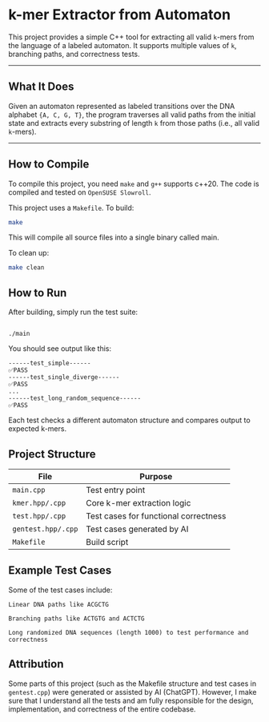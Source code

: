 # k-mer Extractor from Automaton

This project provides a simple C++ tool for extracting all valid `k`-mers from the language of a labeled automaton. It supports multiple values of `k`, branching paths, and correctness tests.

---

## What It Does

Given an automaton represented as labeled transitions over the DNA alphabet `{A, C, G, T}`, the program traverses all valid paths from the initial state and extracts every substring of length `k` from those paths (i.e., all valid `k`-mers).

---

## How to Compile

To compile this project, you need `make` and `g++` supports c++20. The code is compiled and tested on `OpenSUSE Slowroll`.

This project uses a `Makefile`. To build:

```bash
make
```

This will compile all source files into a single binary called main.

To clean up:

```bash
make clean
```

## How to Run

After building, simply run the test suite:

```

./main
```

You should see output like this:

```
------test_simple------
✅PASS
------test_single_diverge------
✅PASS
...
------test_long_random_sequence------
✅PASS
```

Each test checks a different automaton structure and compares output to expected k-mers.

## Project Structure

| File               | Purpose                               |
| ------------------ | ------------------------------------- |
| `main.cpp`         | Test entry point                      |
| `kmer.hpp/.cpp`    | Core k-mer extraction logic           |
| `test.hpp/.cpp`    | Test cases for functional correctness |
| `gentest.hpp/.cpp` | Test cases generated by AI            |
| `Makefile`         | Build script                          |

## Example Test Cases

Some of the test cases include:

    Linear DNA paths like ACGCTG

    Branching paths like ACTGTG and ACTCTG

    Long randomized DNA sequences (length 1000) to test performance and correctness

## Attribution

Some parts of this project (such as the Makefile structure and test cases in `gentest.cpp`) were generated or assisted by AI (ChatGPT). However, I make sure that I understand all the tests and am fully responsible for the design, implementation, and correctness of the entire codebase.
